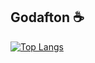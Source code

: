 ## Godafton ☕

[![Top Langs](https://github-readme-stats.vercel.app/api/top-langs/?username=Limpowitch&exclude_repo=D7041E-Miniproject)](https://github.com/anuraghazra/github-readme-stats)
